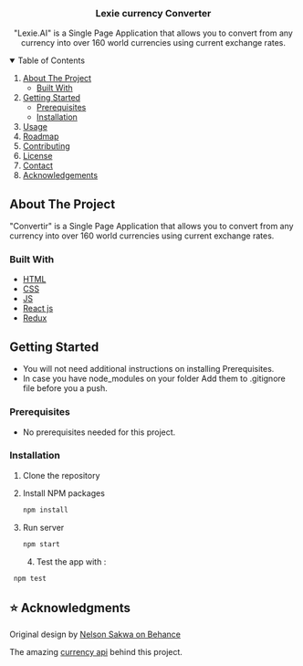 <br />
<p align="center">

  <h3 align="center">Lexie currency Converter</h3>




  <p align="center">
    "Lexie.AI" is a Single Page Application that allows you to convert from any currency into over 160 world currencies using current exchange rates.

  </p>
</p>

<details open="open">
  <summary>Table of Contents</summary>
  <ol>
    <li>
      <a href="#about-the-project">About The Project</a>
      <ul>
        <li><a href="#built-with">Built With</a></li>
      </ul>
    </li>
    <li>
      <a href="#getting-started">Getting Started</a>
      <ul>
        <li><a href="#prerequisites">Prerequisites</a></li>
        <li><a href="#installation">Installation</a></li>
      </ul>
    </li>
    <li><a href="#usage">Usage</a></li>
    <li><a href="#roadmap">Roadmap</a></li>
    <li><a href="#contributing">Contributing</a></li>
    <li><a href="#license">License</a></li>
    <li><a href="#contact">Contact</a></li>
    <li><a href="#acknowledgements">Acknowledgements</a></li>
  </ol>
</details>

## About The Project

"Convertir" is a Single Page Application that allows you to convert from any currency into over 160 world currencies using current exchange rates.

### Built With

- [HTML](https://www.w3schools.com/html/)
- [CSS](https://www.w3schools.com/css/)
- [JS](https://www.javascript.com/)
- [React js](https://www.reactjs.org)
- [Redux](https://react-redux.js.org)


## Getting Started

- You will not need additional instructions on installing Prerequisites.
- In case you have node_modules on your folder Add them to .gitignore file before you a push.

### Prerequisites

- No prerequisites needed for this project.

### Installation


1. Clone the repository

2. Install NPM packages
   ```sh
   npm install
   ```
3. Run server
   ```sh
   npm start
   ```
   
   4. Test the app with :
  ```sh
   npm test 
   ```


## ⭐️ Acknowledgments
Original design by [Nelson Sakwa on Behance](https://www.behance.net/sakwadesignstudio)  <br />

The amazing [currency api](https://github.com/fawazahmed0/currency-api) behind this project.

